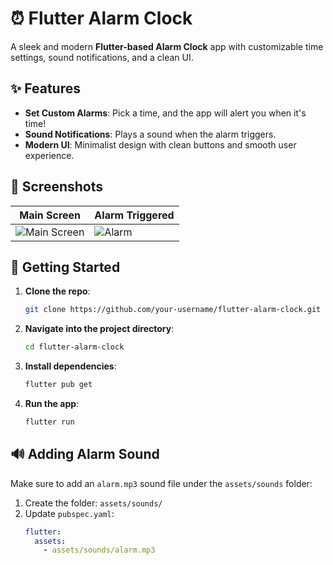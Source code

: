 
# ⏰ Flutter Alarm Clock

A sleek and modern **Flutter-based Alarm Clock** app with customizable time settings, sound notifications, and a clean UI. 

## ✨ Features

- **Set Custom Alarms**: Pick a time, and the app will alert you when it's time!
- **Sound Notifications**: Plays a sound when the alarm triggers.
- **Modern UI**: Minimalist design with clean buttons and smooth user experience.

## 📱 Screenshots

| Main Screen             | Alarm Triggered          |
|-------------------------|--------------------------|
| ![Main Screen](path/to/screenshot1.png) | ![Alarm](path/to/screenshot2.png) |

## 🚀 Getting Started

1. **Clone the repo**:
   ```bash
   git clone https://github.com/your-username/flutter-alarm-clock.git
   ```
2. **Navigate into the project directory**:
   ```bash
   cd flutter-alarm-clock
   ```
3. **Install dependencies**:
   ```bash
   flutter pub get
   ```
4. **Run the app**:
   ```bash
   flutter run
   ```

## 🔊 Adding Alarm Sound

Make sure to add an `alarm.mp3` sound file under the `assets/sounds` folder:
1. Create the folder: `assets/sounds/`
2. Update `pubspec.yaml`:
   ```yaml
   flutter:
     assets:
       - assets/sounds/alarm.mp3
   ```
